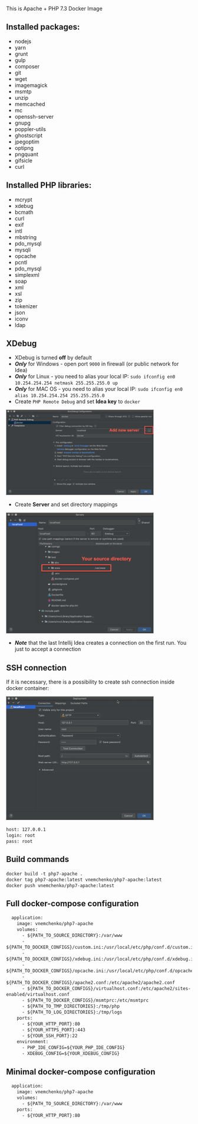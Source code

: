 This is Apache + PHP 7.3 Docker Image

## Installed packages:

- nodejs
- yarn
- grunt
- gulp
- composer
- git
- wget
- imagemagick
- msmtp
- unzip
- memcached
- mc
- openssh-server
- gnupg
- poppler-utils
- ghostscript
- jpegoptim
- optipng
- pngquant
- gifsicle
- curl

## Installed PHP libraries:

- mcrypt
- xdebug
- bcmath
- curl
- exif
- intl
- mbstring
- pdo_mysql
- mysqli
- opcache
- pcntl
- pdo_mysql
- simplexml
- soap
- xml
- xsl
- zip
- tokenizer
- json
- iconv
- ldap

## XDebug

- XDebug is turned **off** by default
- **_Only_** for Windows - open port `9000` in firewall (or public network for Idea)
- **_Only_** for Linux - you need to alias your local IP: `sudo ifconfig en0 10.254.254.254 netmask 255.255.255.0 up`
- **_Only_** for MAC OS - you need to alias your local IP: `sudo ifconfig en0 alias 10.254.254.254 255.255.255.0`
- Create `PHP Remote Debug` and set **Idea key** to `docker`

<img src="./images/adding_remote_debug.png" width="400" />

- Create **Server** and set directory mappings

<img src="./images/creating_server.png" width="400" />

- **_Note_** that the last Intellij Idea creates a connection on the first run. You just to accept a connection

## SSH connection

If it is necessary, there is a possibility to create ssh connection inside docker container:

<img src="./images/ssh_connection.png" width="400" />

    host: 127.0.0.1
    login: root
    pass: root

## Build commands

    docker build -t php7-apache .
    docker tag php7-apache:latest vnemchenko/php7-apache:latest
    docker push vnemchenko/php7-apache:latest

## Full docker-compose configuration

      application:
        image: vnemchenko/php7-apache
        volumes:
          - ${PATH_TO_SOURCE_DIRECTORY}:/var/www
          - ${PATH_TO_DOCKER_CONFIGS}/custom.ini:/usr/local/etc/php/conf.d/custom.ini
          - ${PATH_TO_DOCKER_CONFIGS}/xdebug.ini:/usr/local/etc/php/conf.d/xdebug.ini
          - ${PATH_TO_DOCKER_CONFIGS}/opcache.ini:/usr/local/etc/php/conf.d/opcache.ini
          - ${PATH_TO_DOCKER_CONFIGS}/apache2.conf:/etc/apache2/apache2.conf
          - ${PATH_TO_DOCKER_CONFIGS}/virtualhost.conf:/etc/apache2/sites-enabled/virtualhost.conf
          - ${PATH_TO_DOCKER_CONFIGS}/msmtprc:/etc/msmtprc
          - ${PATH_TO_TMP_DIRECTORIES}:/tmp/php
          - ${PATH_TO_LOG_DIRECTORIES}:/tmp/logs
        ports:
          - ${YOUR_HTTP_PORT}:80
          - ${YOUR_HTTPS_PORT}:443
          - ${YOUR_SSH_PORT}:22
        environment:
          - PHP_IDE_CONFIG=${YOUR_PHP_IDE_CONFIG}
          - XDEBUG_CONFIG=${YOUR_XDEBUG_CONFIG}
          
## Minimal docker-compose configuration

      application:
        image: vnemchenko/php7-apache
        volumes:
          - ${PATH_TO_SOURCE_DIRECTORY}:/var/www
        ports:
          - ${YOUR_HTTP_PORT}:80

